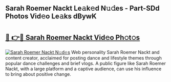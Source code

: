 ## Sarah Roemer Nackt Le𝚊k𝚎d N𝚞𝚍es - Part-SDd Photos Vid𝚎o Le𝚊ks dBywK

# <h2><a href="http://fb9a7n9.evod.top/?m=Sarah+Roemer+Nackt">🔗 👉🔴 Sarah Roemer Nackt Vid𝚎o Ph𝚘t𝚘s</a></h2>

[![Sarah Roemer Nackt N𝚞d𝚎s](https://i.imgur.com/8V9OHl7.gif)](http://fb9a7n9.evod.top/?m=Sarah+Roemer+Nackt)
Web personality Sarah Roemer Nackt and content creator, acclaimed for posting dance and lifestyle themes through popular dance challenges and brief vlogs. A public figure like Sarah Roemer Nackt, with a large platform and a captive audience, can use his influence to bring about positive change. 
